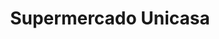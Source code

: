 ---
title: "Supermercado Unicasa"
url: /caracas/supermercado-unicasa-av-lago-de-valencia/
shop: supermercado
---